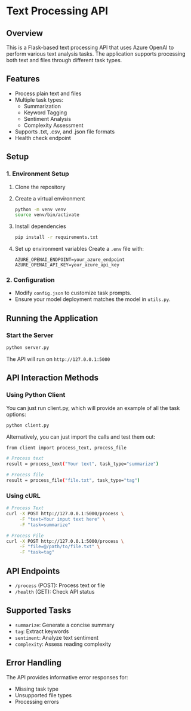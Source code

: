 # Text Processing API

## Overview
This is a Flask-based text processing API that uses Azure OpenAI to perform various text analysis tasks. The application supports processing both text and files through different task types.

## Features
- Process plain text and files
- Multiple task types:
  - Summarization
  - Keyword Tagging
  - Sentiment Analysis
  - Complexity Assessment
- Supports .txt, .csv, and .json file formats
- Health check endpoint

## Setup

### 1. Environment Setup
1. Clone the repository
2. Create a virtual environment
   ```bash
   python -m venv venv
   source venv/bin/activate
   ```

3. Install dependencies
   ```bash
   pip install -r requirements.txt
   ```

4. Set up environment variables
   Create a `.env` file with:
   ```
   AZURE_OPENAI_ENDPOINT=your_azure_endpoint
   AZURE_OPENAI_API_KEY=your_azure_api_key
   ```

### 2. Configuration
- Modify `config.json` to customize task prompts.
- Ensure your model deployment matches the model in `utils.py`.

## Running the Application

### Start the Server

```bash
python server.py
```

The API will run on `http://127.0.0.1:5000`

## API Interaction Methods

### Using Python Client

You can just run client.py, which will provide an example of all the task options:

```bash
python client.py
```

Alternatively, you can just import the calls and test them out:

```bash
from client import process_text, process_file

# Process text
result = process_text("Your text", task_type="summarize")

# Process file
result = process_file("file.txt", task_type="tag")
```

### Using cURL

```bash
# Process Text
curl -X POST http://127.0.0.1:5000/process \
     -F "text=Your input text here" \
     -F "task=summarize"

# Process File
curl -X POST http://127.0.0.1:5000/process \
     -F "file=@/path/to/file.txt" \
     -F "task=tag"
```

## API Endpoints
- `/process` (POST): Process text or file
- `/health` (GET): Check API status

## Supported Tasks
- `summarize`: Generate a concise summary
- `tag`: Extract keywords
- `sentiment`: Analyze text sentiment
- `complexity`: Assess reading complexity

## Error Handling
The API provides informative error responses for:
- Missing task type
- Unsupported file types
- Processing errors